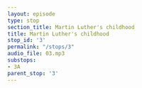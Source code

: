 ```yaml
---
layout: episode
type: stop
section_title: Martin Luther's childhood
title: Martin Luther's childhood
stop_id: '3'
permalink: "/stops/3"
audio_file: 03.mp3
substops:
- 3A
parent_stop: '3'
---
```


